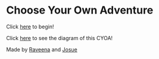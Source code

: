 # Choose Your Own Adventure

Click [here](.md) to begin!

Click [here](https://docs.google.com/a/hstat.org/drawings/d/1B5-mbtIgnHEP6lk-dLOJp-BKGVjHCojDJxoAMA2lYu0/edit?usp=sharing) to see the diagram of this CYOA!

Made by [Raveena](https://github.com/ravennas1025) and  [Josue](https://github.com//josuem9217)